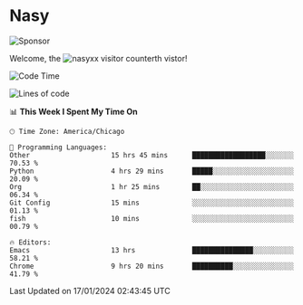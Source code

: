 # Nasy

<!--
<p align="center">
<img height="200" src="https://github-readme-stats.vercel.app/api?username=nasyxx&count_private=true&show_icons=true&theme=dracula&include_all_commits=true"/>
<img height="200" src="https://github-readme-stats.vercel.app/api/top-langs/?username=nasyxx&theme=dracula&hide=html,jupyter+notebook&count_private=true&show_icons=true"/>
</p>

  
----------------
-->

![Sponsor](https://img.shields.io/static/v1.svg?label=Sponsor&message=%E2%9D%A4&logo=GitHub&style=flat&color=pink)
 
Welcome, the ![nasyxx visitor counter](https://count.getloli.com/get/@nasyxx?theme=rule34)th vistor!
 
<!--START_SECTION:waka-->
![Code Time](http://img.shields.io/badge/Code%20Time-4%2C229%20hrs%2058%20mins-blue)

![Lines of code](https://img.shields.io/badge/From%20Hello%20World%20I%27ve%20Written-6.3%20million%20lines%20of%20code-blue)

📊 **This Week I Spent My Time On** 

```text
🕑︎ Time Zone: America/Chicago

💬 Programming Languages: 
Other                    15 hrs 45 mins      ██████████████████░░░░░░░   70.53 % 
Python                   4 hrs 29 mins       █████░░░░░░░░░░░░░░░░░░░░   20.09 % 
Org                      1 hr 25 mins        ██░░░░░░░░░░░░░░░░░░░░░░░   06.34 % 
Git Config               15 mins             ░░░░░░░░░░░░░░░░░░░░░░░░░   01.13 % 
fish                     10 mins             ░░░░░░░░░░░░░░░░░░░░░░░░░   00.79 % 

🔥 Editors: 
Emacs                    13 hrs              ███████████████░░░░░░░░░░   58.21 % 
Chrome                   9 hrs 20 mins       ██████████░░░░░░░░░░░░░░░   41.79 % 
```


 Last Updated on 17/01/2024 02:43:45 UTC
<!--END_SECTION:waka-->

<!-- ![visitors](https://visitor-badge.laobi.icu/badge?page_id=nasyxx.nasyxx) -->
